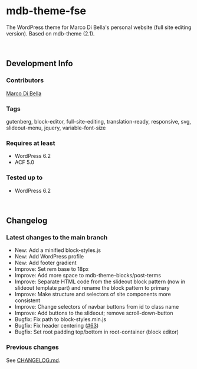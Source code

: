 # mdb-theme-fse
The WordPress theme for Marco Di Bella's personal website (full site editing version). Based on mdb-theme (2.1).

<br>

## Development Info

### Contributors
[Marco Di Bella](https://github.com/mdibella-dev)

### Tags
gutenberg, block-editor, full-site-editing, translation-ready, responsive, svg, slideout-menu, jquery, variable-font-size

### Requires at least

* WordPress 6.2
* ACF 5.0

### Tested up to

* WordPress 6.2

<br>

## Changelog

### Latest changes to the main branch

* New: Add a minified block-styles.js
* New: Add WordPress profile
* New: Add footer gradient
* Improve: Set rem base to 18px
* Improve: Add more space to mdb-theme-blocks/post-terms
* Improve: Separate HTML code from the slideout block pattern (now in slideout template part) and rename the block pattern to primary
* Improve: Make structure and selectors of site components more consistent
* Improve: Change selectors of navbar buttons from id to class name
* Improve: Add buttons to the slideout; remove scroll-down-button
* Bugfix: Fix path to block-styles.min.js
* Bugfix: Fix header centering ([#63](https://github.com/mdibella-dev/mdb-theme-fse/issues/63))
* Bugfix: Set root padding top/bottom in root-container (block editor)

### Previous changes

See [CHANGELOG.md](https://github.com/mdibella-dev/mdb-theme-fse/blob/main/CHANGELOG.md).
